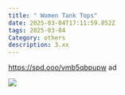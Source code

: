 ```yaml
---
title: " Women Tank Tops"
date: 2025-03-04T17:11:59.852Z
tags: 2025-03-04
Category: others
description: 3.xx
---
```

https://spd.ooo/vmb5qbpupw  ad 

<!--StartFragment-->

![](https://m.media-amazon.com/images/I/61LE8F6IjkL._AC_SY741_.jpg)

<!--EndFragment-->